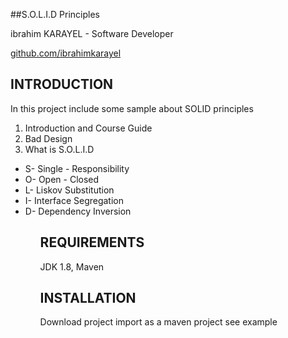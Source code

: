 ##S.O.L.I.D  Principles

ibrahim KARAYEL -  Software Developer

[github.com/ibrahimkarayel](https://github.com/ibrahimkarayel)

INTRODUCTION
------------

In this project include some sample about SOLID principles

1. Introduction and Course Guide
2. Bad Design 
3. What is S.O.L.I.D
<ul>
  <li>S- Single - Responsibility
  <li>O- Open - Closed
  <li>L- Liskov Substitution
  <li>I- Interface Segregation
  <li>D- Dependency Inversion
<ul/>



REQUIREMENTS
------------
JDK 1.8, Maven


INSTALLATION
------------
Download project import as a maven project see example

